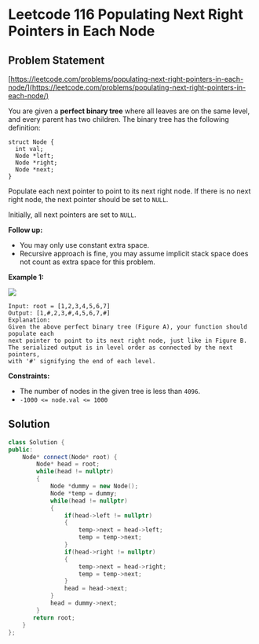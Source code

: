 # Leetcode 116 Populating Next Right Pointers in Each Node

## Problem Statement

[https://leetcode.com/problems/populating-next-right-pointers-in-each-node/](https://leetcode.com/problems/populating-next-right-pointers-in-each-node/)

You are given a **perfect binary tree** where all leaves are on the same level, and every parent has two children. The binary tree has the following definition:

```
struct Node {
  int val;
  Node *left;
  Node *right;
  Node *next;
}
```

Populate each next pointer to point to its next right node. If there is no next right node, the next pointer should be set to `NULL`.

Initially, all next pointers are set to `NULL`.

**Follow up:**

* You may only use constant extra space.
* Recursive approach is fine, you may assume implicit stack space does not count as extra space for this problem.

**Example 1:**

![](https://assets.leetcode.com/uploads/2019/02/14/116\_sample.png)

```
Input: root = [1,2,3,4,5,6,7]
Output: [1,#,2,3,#,4,5,6,7,#]
Explanation: 
Given the above perfect binary tree (Figure A), your function should populate each 
next pointer to point to its next right node, just like in Figure B. 
The serialized output is in level order as connected by the next pointers, 
with '#' signifying the end of each level.
```

**Constraints:**

* The number of nodes in the given tree is less than `4096`.
* `-1000 <= node.val <= 1000`

## Solution

```cpp
class Solution {
public:
    Node* connect(Node* root) {
        Node* head = root;
        while(head != nullptr) 
        {
            Node *dummy = new Node();
            Node *temp = dummy;
            while(head != nullptr)
            {
                if(head->left != nullptr)
                {
                    temp->next = head->left;
                    temp = temp->next;
                }
                if(head->right != nullptr)
                {
                    temp->next = head->right;
                    temp = temp->next;
                }
                head = head->next;
            }
            head = dummy->next;
        }
       return root;
    }
};
```
